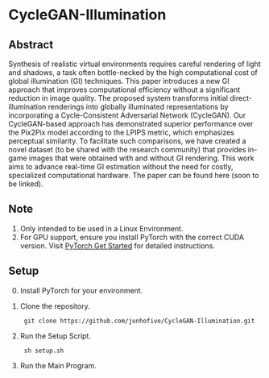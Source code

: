 # CycleGAN-Illumination

## Abstract
Synthesis of realistic virtual environments requires careful rendering of light and shadows, a task often bottle-necked by the high computational cost of global illumination (GI) techniques. This paper introduces a new GI approach that improves computational efficiency without a significant reduction in image quality. The proposed system transforms initial direct-illumination renderings into globally illuminated representations by incorporating a Cycle-Consistent Adversarial Network (CycleGAN). Our CycleGAN-based approach has demonstrated superior performance over the Pix2Pix model according to the LPIPS metric, which emphasizes perceptual similarity. To facilitate such comparisons, we have created a novel dataset (to be shared with the research community) that provides in-game images that were obtained with and without GI rendering. This work aims to advance real-time GI estimation without the need for costly, specialized computational hardware. The paper can be found here (soon to be linked).

## Note
1. Only intended to be used in a Linux Environment.
2. For GPU support, ensure you install PyTorch with the correct CUDA version. Visit [PyTorch Get Started](https://pytorch.org/get-started/locally/) for detailed instructions.


## Setup
0. Install PyTorch for your environment.

1. Clone the repository.
   ```console
    git clone https://github.com/junhofive/CycleGAN-Illumination.git
    ```

2. Run the Setup Script.
   ```console
    sh setup.sh
    ```

3. Run the Main Program.
